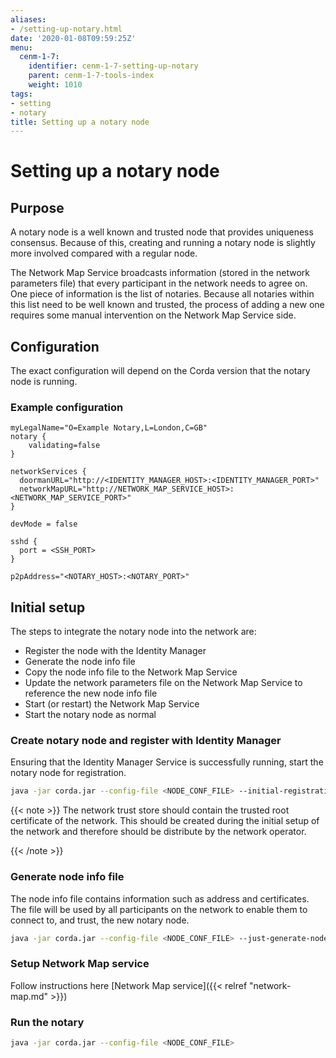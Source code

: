```yaml
---
aliases:
- /setting-up-notary.html
date: '2020-01-08T09:59:25Z'
menu:
  cenm-1-7:
    identifier: cenm-1-7-setting-up-notary
    parent: cenm-1-7-tools-index
    weight: 1010
tags:
- setting
- notary
title: Setting up a notary node
---
```



# Setting up a notary node


## Purpose

A notary node is a well known and trusted node that provides uniqueness consensus. Because of this, creating and running a notary node is
slightly more involved compared with a regular node.

The Network Map Service broadcasts information (stored in the network parameters file) that every participant in the network needs to
agree on. One piece of information is the list of notaries. Because all notaries within this list need to be well known and trusted,
the process of adding a new one requires some manual intervention on the Network Map Service side.


## Configuration

The exact configuration will depend on the Corda version that the notary node is running.


### Example configuration

```guess
myLegalName="O=Example Notary,L=London,C=GB"
notary {
    validating=false
}

networkServices {
  doormanURL="http://<IDENTITY_MANAGER_HOST>:<IDENTITY_MANAGER_PORT>"
  networkMapURL="http://NETWORK_MAP_SERVICE_HOST>:<NETWORK_MAP_SERVICE_PORT>"
}

devMode = false

sshd {
  port = <SSH_PORT>
}

p2pAddress="<NOTARY_HOST>:<NOTARY_PORT>"
```


## Initial setup

The steps to integrate the notary node into the network are:


* Register the node with the Identity Manager
* Generate the node info file
* Copy the node info file to the Network Map Service
* Update the network parameters file on the Network Map Service to reference the new node info file
* Start (or restart) the Network Map Service
* Start the notary node as normal


### Create notary node and register with Identity Manager

Ensuring that the Identity Manager Service is successfully running, start the notary node for registration.

```bash
java -jar corda.jar --config-file <NODE_CONF_FILE> --initial-registration --network-root-truststore-password <TRUST_STORE_PASSWORD> --network-root-truststore <PATH_TO_TRUST_STORE>
```

{{< note >}}
The network trust store should contain the trusted root certificate of the network. This should be created
during the initial setup of the network and therefore should be distribute by the network operator.

{{< /note >}}

### Generate node info file

The node info file contains information such as address and certificates. The file will be used by all participants on the network to enable them to
connect to, and trust, the new notary node.

```bash
java -jar corda.jar --config-file <NODE_CONF_FILE> --just-generate-node-info
```


### Setup Network Map service

Follow instructions here [Network Map service]({{< relref "network-map.md" >}})


### Run the notary

```bash
java -jar corda.jar --config-file <NODE_CONF_FILE>
```
